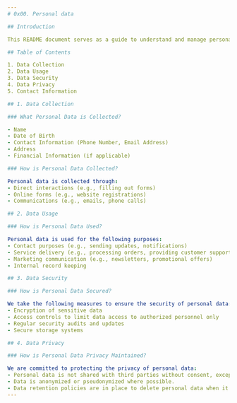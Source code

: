 ```yaml
---
# 0x00. Personal data

## Introduction

This README document serves as a guide to understand and manage personal data. It outlines the types of personal data collected, how it's used, and the measures taken to ensure its security and privacy.

## Table of Contents

1. Data Collection
2. Data Usage
3. Data Security
4. Data Privacy
5. Contact Information

## 1. Data Collection

### What Personal Data is Collected?

- Name
- Date of Birth
- Contact Information (Phone Number, Email Address)
- Address
- Financial Information (if applicable)

### How is Personal Data Collected?

Personal data is collected through:
- Direct interactions (e.g., filling out forms)
- Online forms (e.g., website registrations)
- Communications (e.g., emails, phone calls)

## 2. Data Usage

### How is Personal Data Used?

Personal data is used for the following purposes:
- Contact purposes (e.g., sending updates, notifications)
- Service delivery (e.g., processing orders, providing customer support)
- Marketing communication (e.g., newsletters, promotional offers)
- Internal record keeping

## 3. Data Security

### How is Personal Data Secured?

We take the following measures to ensure the security of personal data:
- Encryption of sensitive data
- Access controls to limit data access to authorized personnel only
- Regular security audits and updates
- Secure storage systems

## 4. Data Privacy

### How is Personal Data Privacy Maintained?

We are committed to protecting the privacy of personal data:
- Personal data is not shared with third parties without consent, except for legal requirements or service provision purposes.
- Data is anonymized or pseudonymized where possible.
- Data retention policies are in place to delete personal data when it's no longer needed.
---
```

